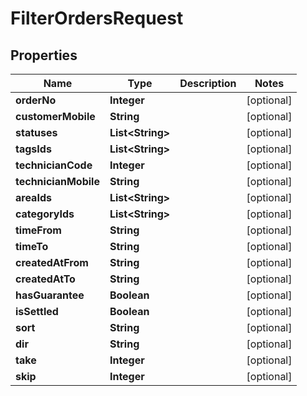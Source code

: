 
# FilterOrdersRequest

## Properties
Name | Type | Description | Notes
------------ | ------------- | ------------- | -------------
**orderNo** | **Integer** |  |  [optional]
**customerMobile** | **String** |  |  [optional]
**statuses** | **List&lt;String&gt;** |  |  [optional]
**tagsIds** | **List&lt;String&gt;** |  |  [optional]
**technicianCode** | **Integer** |  |  [optional]
**technicianMobile** | **String** |  |  [optional]
**areaIds** | **List&lt;String&gt;** |  |  [optional]
**categoryIds** | **List&lt;String&gt;** |  |  [optional]
**timeFrom** | **String** |  |  [optional]
**timeTo** | **String** |  |  [optional]
**createdAtFrom** | **String** |  |  [optional]
**createdAtTo** | **String** |  |  [optional]
**hasGuarantee** | **Boolean** |  |  [optional]
**isSettled** | **Boolean** |  |  [optional]
**sort** | **String** |  |  [optional]
**dir** | **String** |  |  [optional]
**take** | **Integer** |  |  [optional]
**skip** | **Integer** |  |  [optional]



